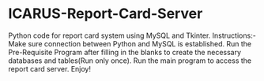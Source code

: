 # ICARUS-Report-Card-Server
Python code for report card system using MySQL and Tkinter.
Instructions:-
Make sure connection between Python and MySQL is established.
Run the Pre-Requisite Program after filling in the blanks to create the necessary databases and tables(Run only once).
Run the main program to access the report card server.
Enjoy!
